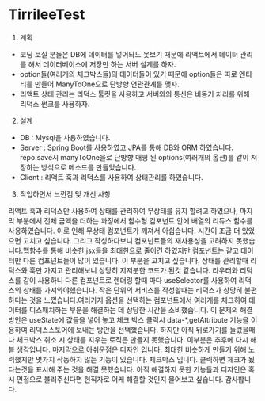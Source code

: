 # TirrileeTest

1. 계획
 - 코딩 보실 분들은 DB에 데이터를 넣어놔도 못보기 때문에 리액트에서 데이터 관리를 해서 데이터베이스에 저장만 하는 서버 설계를 하자.
 - option들(여러개의 체크박스들)의 데이터들이 있기 때문에 option들은 따로 엔티티를 만들어 ManyToOne으로 단방향 연관관계를 맺자.
 - 리액트 상태 관리는 리덕스 툴킷을 사용하고 서버와의 통신은 비동기 처리를 위해 리덕스 썬크를 사용하자.


2. 설계
 - DB : Mysql을 사용하였습니다. 
 - Server : Spring Boot를 사용하였고 JPA를 통해 DB와 ORM 하였습니다. 
            repo.save시 manyToOne을로 단방향 매핑 된 options(여러개의 옵션)를 같이 저장하는 방식으로 메소드를 만들었습니다.
 - Client : 리액트 훅과 리덕스를 사용하여 상태관리를 하였습니다. 



3. 작업하면서 느낀점 및 개선 사항

 리액트 훅과 리덕스만 사용하여 상태를 관리하여 무상태를 유지 할려고 하였으나, 마지막 부분에서 전체 금액을 더하는 과정에서 함수형 컴포넌트 안에 배열의 리듀스 함수를 사용하였습니다. 이로 인해 무상태 컴포넌트가 깨져서 아쉽습니다.  시간이 조금 더 있었으면 고치고 싶습니다. 그리고 작성하다보니 컴포넌트들의 재사용성을 고려하지 못했습니다.맵함수를 통해 비슷한 jsx들을 최대한으로 줄이긴 하였지만  컴포넌트는 같고 데이터만 다른 컴포넌트들이 많이 있습니다. 이 부분을 고치고 싶습니다. 상태를 관리할때 리덕스와 훅만 가지고 관리해보니 상당히 지저분한 코드가 된것 같습니다. 라우터와 리덕스를 같이 사용하니 다른 컴포넌트로 렌더링 할때 마다 useSelector를 사용하여 리덕스의 상태를 가져와야했습니다. 작은 단위의 서비스를 작성할때는 리덕스가 상당히 불편하다는 것을 느꼈습니다.여러가지 옵션을 선택하는 컴포넌트에서 여러개를 체크하여 데이터를 디스패치하는 부분을 해결하는 데 상당한 시간을 소비했습니다. 이 문제의 해결방안은 useState에 값들을 넣어 놓고 체크 박스 클릭시 data-*,getAttribute 기능을 이용하여 리덕스스토어에 보내는 방안을 선택했습니다. 하지만 아직 뒤로가기를 눌렀을때나 체크박스 취소 시 상태를 지우는 로직은 만들지 못했습니다. 이부분은 추후에 다시 해볼 생각입니다. 마지막으로 아쉬운점은 디자인 입니다. 최대한 비슷하게 만들기 위해 노력했지만 몇가지 작동하지 않는 기능이 있습니다. 체크박스 입니다. 클릭하면 체크가 됬다는것을 표시해 주는 것을 해결 못했습니다. 아직 해결하지 못한 기능들과 디자인은  혹시 면접으로 불러주신다면 현직자로 어케 해결할 것인지 물어보고 싶습니다. 감사합니다.
